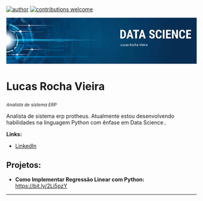 [![author](https://img.shields.io/badge/author-lucas-red.svg)](https://www.linkedin.com/in/lucas-rocha-1904a3172/) [![contributions welcome](https://img.shields.io/badge/contributions-welcome-brightgreen.svg?style=flat)](https://github.com/carlosfab/data_science/issues)

<p align="center">
  <img src="banner.png" >
</p>

# Lucas Rocha Vieira
<sub>*Analista de sistema ERP*</sub>

Analista de sistema erp protheus. Atualmente estou desenvolvendo habilidades na linguagem Python com ênfase em Data Science..

**Links:**
* [LinkedIn](https://www.linkedin.com/in/lucas-rocha-1904a3172/)


## Projetos:

* **Como Implementar Regressão Linear com Python:** https://bit.ly/2Li5pzY

---
